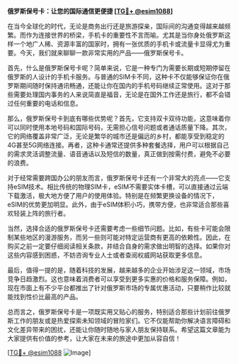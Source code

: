 **俄罗斯保号卡：让您的国际通信更便捷 [[TG💪+ @esim1088](https://t.me/s/esim1088)]**

在当今全球化的时代，无论是商务出行还是旅游探亲，国际间的沟通变得越来越频繁。而作为连接世界的桥梁，手机卡的重要性不言而喻。尤其是当你身处俄罗斯这样一个地广人稀、资源丰富的国家时，拥有一张优质的手机卡或流量卡显得尤为重要。今天，我们就来聊聊一款非常实用的产品——俄罗斯保号卡。

首先，什么是俄罗斯保号卡呢？简单来说，它是一种专门为需要长期或短期停留在俄罗斯的人设计的手机卡服务。与普通的SIM卡不同，这种卡不仅能够保证你在俄罗斯期间随时保持通讯畅通，还能让你在国内的手机号码继续正常使用。这对于那些需要处理国内事务的人来说简直是福音，无论是在国外工作还是旅行，都不会错过任何重要的电话和信息。

那么，俄罗斯保号卡到底有哪些优势呢？首先，它支持双卡双待功能，这意味着你可以同时使用本地号码和国际号码，无需担心信号问题或者通话质量下降。其次，它的网络覆盖非常广泛，无论是繁华的城市还是偏远的乡村，都能享受到稳定的4G甚至5G网络连接。再者，这种卡通常还提供多种套餐选择，用户可以根据自己的需求灵活调整流量、语音通话以及短信的数量，真正做到按需付费，避免不必要的浪费。

对于经常需要跨国办公的朋友而言，俄罗斯保号卡还有一个非常大的亮点——它支持eSIM技术。相比传统的物理SIM卡，eSIM不需要实体卡槽，可以直接通过云端下载激活，极大地方便了用户的使用体验。特别是在频繁更换设备的情况下，eSIM的优势更加明显。此外，由于eSIM体积小巧，携带方便，也非常适合那些喜欢轻装上阵的旅行者。

当然，选择合适的俄罗斯保号卡还需要考虑一些细节问题。比如，有些卡可能会限制某些地区的漫游服务，而另一些则可能对特定运营商有更高的依赖性。因此，在购买之前一定要仔细阅读相关条款，并结合自身的需求做出明智的选择。如果你对这些内容感到困惑，不妨咨询专业人士或者查阅权威网站获取更多信息。

最后，值得一提的是，随着科技的发展，越来越多的企业开始涉足这一领域，市场竞争日趋激烈。这也意味着消费者可以享受到更多实惠的价格和服务保障。例如，现在市面上有不少平台都推出了针对俄罗斯市场的专属优惠活动，只要稍作比较就能找到性价比最高的产品。

总而言之，俄罗斯保号卡是一项既实用又贴心的服务，特别适合那些计划前往俄罗斯工作的朋友或是热爱探索未知领域的冒险家们。它不仅能帮助你解决语言障碍和文化差异带来的困扰，还能让你随时随地与家人朋友保持联系。希望这篇文章能为大家提供有价值的参考，让大家在未来的旅途中更加从容自信！

[[TG💪+ @esim1088](https://t.me/s/esim1088) ![Image](https://i.postimg.cc/4NQfJmqS/Snipaste-2025-05-13-00-14-12.png)]